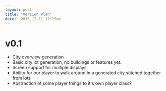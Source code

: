 ```yaml
---
layout: post
title: "Version Plan"
date:  2015-12-11 11:15am
---
```


# v0.1

* City overview generation
* Basic city lot generation, no buildings or features yet.
* Screen support for multiple displays
* Ability for our player to walk around in a generated city stitched together from lots
* Abstraction of some player things to it's own player class?
